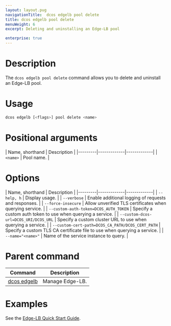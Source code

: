 ```yaml
---
layout: layout.pug
navigationTitle:  dcos edgelb pool delete
title: dcos edgelb pool delete
menuWeight: 6
excerpt: Deleting and uninstalling an Edge-LB pool

enterprise: true
---
```


# Description
The `dcos edgelb pool delete` command allows you to delete and uninstall an Edge-LB pool.

# Usage

```bash
dcos edgelb [<flags>] pool delete <name>
```

# Positional arguments

| Name, shorthand |  Description |
|---------|-------------|-------------|
| `<name>`   |   Pool name. |


# Options

| Name, shorthand |  Description |
|---------|-------------|-------------|
| `--help, h`   |  Display usage. |
| `--verbose`   |    Enable additional logging of requests and responses. |
| `--force-insecure`   |   Allow unverified TLS certificates when querying service. |
| `--custom-auth-token=DCOS_AUTH_TOKEN`   |   Specify a custom auth token to use when querying a service. |
| `--custom-dcos-url=DCOS_URI/DCOS_URL`   |  Specify a custom cluster URL to use when querying a service. |
| `--custom-cert-path=DCOS_CA_PATH/DCOS_CERT_PATH`   |  Specify a custom TLS CA certificate file to use when querying a service. |
| `--name="<name>"`   |  Name of the service instance to query. |

# Parent command

| Command | Description |
|---------|-------------|
| [dcos edgelb](/mesosphere/dcos/1.11/cli/command-reference/dcos-edgelb/) |  Manage Edge-LB. |

# Examples

See the [Edge-LB Quick Start Guide](/mesosphere/dcos/services/edge-lb/1.0/).
